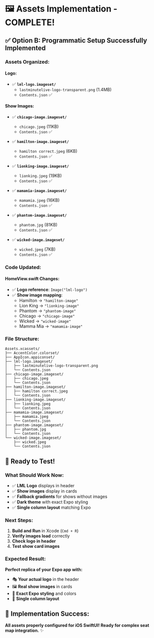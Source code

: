 # 🖼️ Assets Implementation - COMPLETE!

## ✅ **Option B: Programmatic Setup Successfully Implemented**

### **Assets Organized:**

#### **Logo:**
- ✅ **`lml-logo.imageset/`**
  - `lastminutelive-logo-transparent.png` (1.4MB)
  - `Contents.json` ✅

#### **Show Images:**
- ✅ **`chicago-image.imageset/`**
  - `chicago.jpeg` (11KB)
  - `Contents.json` ✅

- ✅ **`hamilton-image.imageset/`**
  - `hamilton correct.jpeg` (6KB)
  - `Contents.json` ✅

- ✅ **`lionking-image.imageset/`**
  - `lionking.jpeg` (19KB)
  - `Contents.json` ✅

- ✅ **`mamamia-image.imageset/`**
  - `mamamia.jpeg` (16KB)
  - `Contents.json` ✅

- ✅ **`phantom-image.imageset/`**
  - `phantom.jpg` (81KB)
  - `Contents.json` ✅

- ✅ **`wicked-image.imageset/`**
  - `wicked.jpeg` (7KB)
  - `Contents.json` ✅

### **Code Updated:**

#### **HomeView.swift Changes:**
- ✅ **Logo reference**: `Image("lml-logo")`
- ✅ **Show image mapping**:
  - Hamilton → `"hamilton-image"`
  - Lion King → `"lionking-image"`
  - Phantom → `"phantom-image"`
  - Chicago → `"chicago-image"`
  - Wicked → `"wicked-image"`
  - Mamma Mia → `"mamamia-image"`

### **File Structure:**
```
Assets.xcassets/
├── AccentColor.colorset/
├── AppIcon.appiconset/
├── lml-logo.imageset/
│   ├── lastminutelive-logo-transparent.png
│   └── Contents.json
├── chicago-image.imageset/
│   ├── chicago.jpeg
│   └── Contents.json
├── hamilton-image.imageset/
│   ├── hamilton correct.jpeg
│   └── Contents.json
├── lionking-image.imageset/
│   ├── lionking.jpeg
│   └── Contents.json
├── mamamia-image.imageset/
│   ├── mamamia.jpeg
│   └── Contents.json
├── phantom-image.imageset/
│   ├── phantom.jpg
│   └── Contents.json
└── wicked-image.imageset/
    ├── wicked.jpeg
    └── Contents.json
```

## 🚀 **Ready to Test!**

### **What Should Work Now:**
- ✅ **LML Logo** displays in header
- ✅ **Show images** display in cards
- ✅ **Fallback gradients** for shows without images
- ✅ **Dark theme** with exact Expo styling
- ✅ **Single column layout** matching Expo

### **Next Steps:**
1. **Build and Run** in Xcode (`Cmd + R`)
2. **Verify images load** correctly
3. **Check logo in header**
4. **Test show card images**

### **Expected Result:**
**Perfect replica of your Expo app with:**
- 🎭 **Your actual logo** in the header
- 🖼️ **Real show images** in cards
- 🎨 **Exact Expo styling** and colors
- 📱 **Single column layout**

## 🎯 **Implementation Success:**
**All assets properly configured for iOS SwiftUI! Ready for complex seat map integration.** ✨ 